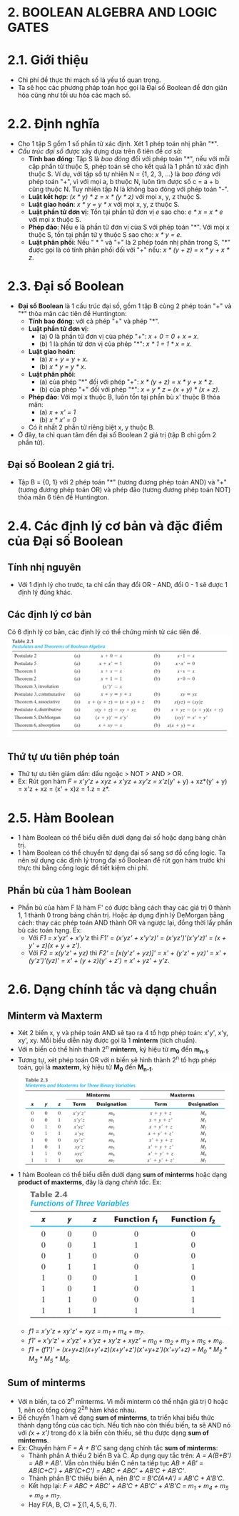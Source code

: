 # 2. BOOLEAN ALGEBRA AND LOGIC GATES

# 2.1. Giới thiệu
* Chi phí để thực thi mạch số là yếu tố quan trọng.
* Ta sẽ học các phương pháp toán học gọi là Đại số Boolean để đơn giản hóa cũng như tối ưu hóa các mạch số.

# 2.2. Định nghĩa
* Cho 1 tập S gồm 1 số phần tử xác định. Xét 1 phép toán nhị phân "*".
* *Cấu trúc đại số* được xây dựng dựa trên 6 tiên đề cơ sở:
  * **Tính bao đóng**:  Tập S là *bao đóng* đối với phép toán "*", nếu với mỗi cặp phần tử thuộc S, phép toán sẽ cho kết quả là 1 phần tử xác định thuộc S. Ví dụ, với tập số tự nhiên N = {1, 2, 3, ...} là *bao đóng* với phép toán "+", vì với mọi a, b thuộc N, luôn tìm được số c = a + b cũng thuộc N. Tuy nhiên tập N là không bao đóng với phép toán "-".
  * **Luật kết hợp**: *(x * y) * z = x * (y * z)* với mọi x, y, z thuộc S.
  * **Luật giao hoán**: *x * y = y * x* với mọi x, y, z thuộc S.
  * **Luật phần tử đơn vị**: Tồn tại phần tử đơn vị *e* sao cho: *e * x = x * e* với mọi x thuộc S.
  * **Phép đảo**: Nếu e là phần tử đơn vị của S với phép toán "*". Với mọi x thuộc S, tồn tại phần tử y thuộc S sao cho: *x * y = e*.
  * **Luật phân phối**: Nếu " * " và "+" là 2 phép toán nhị phân trong S, "*" được gọi là có tính phân phối đối với "+" nếu: *x * (y + z) = x * y + x * z*.

# 2.3. Đại số Boolean
* **Đại số Boolean** là 1 cấu trúc đại số, gồm 1 tập B cùng 2 phép toán "+" và "*" thỏa mãn các tiên đề Huntington:
  * **Tính bao đóng**: với cả phép "+" và phép "*".
  * **Luật phần tử đơn vị**:
    * (a) 0 là phần tử đơn vị của phép "+": *x + 0 = 0 + x = x*.
    * (b) 1 là phần tử đơn vị của phép "*": *x * 1 = 1 * x = x*.
  * **Luật giao hoán**:
    * (a) *x + y = y + x*.
    * (b) *x * y = y * x*.
  * **Luật phân phối**:
    * (a) của phép "*" đối với phép "+": *x * (y + z) = x * y + x * z*.
    * (b) của phép "+" đối với phép "*": *x + y * z = (x + y) * (x + z)*.
  * **Phép đảo**: Với mọi x thuộc B, luôn tồn tại phần bù x' thuộc B thỏa mãn:
    * (a) *x + x' = 1*
    * (b) *x * x' = 0*
  * Có ít nhất 2 phần tử riêng biệt x, y thuộc B.
* Ở đây, ta chỉ quan tâm đến đại số Boolean 2 giá trị (tập B chỉ gồm 2 phần tử).

## Đại số Boolean 2 giá trị.
* Tập B = {0, 1} với 2 phép toán "*" (tương đương phép toán AND) và "+" (tương đương phép toán OR) và phép đảo (tương đương phép toán NOT) thỏa mãn 6 tiên đề Huntington.

# 2.4. Các định lý cơ bản và đặc điểm của Đại số Boolean
## Tính nhị nguyên
* Với 1 định lý cho trước, ta chỉ cần thay đổi OR - AND, đổi 0 - 1 sẽ được 1 định lý đúng khác.

## Các định lý cơ bản
Có 6 định lý cơ bản, các định lý có thể chứng minh từ các tiên đề.
![pic201](pic201.png)

## Thứ tự ưu tiên phép toán
* Thứ tự ưu tiên giảm dần: dấu ngoặc > NOT > AND > OR.
* Ex: Rút gọn hàm *F = x'y'z + xyz + x'yz + xy'z = x'z*(y' + y) + xz*(y' + y) = x'z + xz = (x' + x)z = 1.z = z*.

# 2.5. Hàm Boolean
* 1 hàm Boolean có thể biểu diễn dưới dạng đại số hoặc dạng bảng chân trị.
* 1 hàm Boolean có thể chuyển từ dạng đại số sang sơ đồ cổng logic. Ta nên sử dụng các định lý trong đại số Boolean để rút gọn hàm trước khi thực thi bằng cổng logic để tiết kiệm chi phí.

## Phần bù của 1 hàm Boolean
* Phần bù của hàm F là hàm F' có được bằng cách thay các giá trị 0 thành 1, 1 thành 0 trong bảng chân trị. Hoặc áp dụng định lý DeMorgan bằng cách: thay các phép toán AND thành OR và ngược lại, đồng thời lấy phần bù các toán hạng. Ex:
  * Với *F1 = x'yz' + x'y'z* thì *F1' = (x'yz' + x'y'z)' = (x'yz')'(x'y'z)' = (x + y' + z)(x + y + z')*.
  * Với *F2 = x(y'z' + yz)* thì *F2' = [x(y'z' + yz)]' = x' + (y'z' + yz)' = x' + (y'z')'(yz)' = x' + (y + z)(y' + z') = x' + yz' + y'z*.

# 2.6. Dạng chính tắc và dạng chuẩn
## Minterm và Maxterm
* Xét 2 biến x, y và phép toán AND sẽ tạo ra 4 tổ hợp phép toán: x'y', x'y, xy', xy. Mỗi biểu diễn này được gọi là 1 **minterm** (tích chuẩn).
* Với n biến có thể hình thành 2<sup>n</sup> **minterm**, ký hiệu từ **m<sub>0</sub>** đến **m<sub>n-1</sub>**.
* Tương tự, xét phép toán OR với n biến sẽ hình thành 2<sup>n</sup> tổ hợp phép toán, gọi là **maxterm**, ký hiệu từ **M<sub>0</sub>** đến **M<sub>n-1</sub>**.
![pic202](pic202.png)
* 1 hàm Boolean có thể biểu diễn dưới dạng **sum of minterms** hoặc dạng **product of maxterms**, đây là dạng *chính tắc*. Ex:
![pic203](pic203.png)
  * *f1 = x'y'z + xy'z' + xyz = m<sub>1</sub> + m<sub>4</sub> + m<sub>7</sub>*.
  * *f1' = x'y'z' + x'yz' + x'yz + xy'z + xyz' = m<sub>0</sub> + m<sub>2</sub> + m<sub>3</sub> + m<sub>5</sub> + m<sub>6</sub>*.
  * *f1 = (f1')' = (x+y+z)(x+y'+z)(x+y'+z')(x'+y+z')(x'+y'+z) = M<sub>0</sub> * M<sub>2</sub> * M<sub>3</sub> * M<sub>5</sub> * M<sub>6</sub>*.

## Sum of minterms
* Với n biến, ta có 2<sup>n</sup> minterms. Vì mỗi minterm có thể nhận giá trị 0 hoặc 1, nên có tổng cộng 2<sup>2n</sup> hàm khác nhau.
* Để chuyển 1 hàm về dạng **sum of minterms**, ta triển khai biểu thức thành dạng tổng của các tích. Nếu tích nào còn thiếu biến, ta sẽ AND nó với *(x + x')* trong đó x là biến còn thiếu, sẽ thu được dạng **sum of minterms**.
* Ex: Chuyển hàm *F = A + B'C* sang dạng chính tắc **sum of minterms**:
  * Thành phần A thiếu 2 biến B và C. Áp dụng quy tắc trên: *A = A(B+B') = AB + AB'*. Vẫn còn thiếu biến C nên ta tiếp tục *AB + AB' = AB(C+C') + AB'(C+C') = ABC + ABC' + AB'C + AB'C'*.
  * Thành phần B'C thiếu biến A, nên *B'C = B'C(A+A') = AB'C + A'B'C*.
  * Kết hợp lại: *F = ABC + ABC' + AB'C + AB'C' + A'B'C = m<sub>1</sub> + m<sub>4</sub> + m<sub>5</sub> + m<sub>6</sub> + m<sub>7</sub>*.
  * Hay F(A, B, C) = $\sum(1, 4, 5, 6, 7)$.

